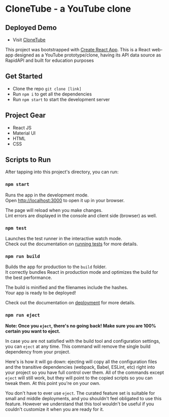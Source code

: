 # CloneTube - a YouTube clone

## Deployed Demo

- Visit [CloneTube](https://clone-tube-the-youtube-clone.vercel.app/)

This project was bootstrapped with [Create React App](https://github.com/facebook/create-react-app).
This is a React web-app designed as a YouTube prototype/clone, having its API data source as RapidAPI and built for education purposes

## Get Started

- Clone the repo `git clone [link]`
- Run `npm i` to get all the dependencies
- Run `npm start` to start the development server

## Project Gear

- React JS
- Material UI
- HTML
- CSS

## Scripts to Run

After tapping into this project's directory, you can run:

### `npm start`

Runs the app in the development mode.\
Open [http://localhost:3000](http://localhost:3000) to open it up in your browser.

The page will reload when you make changes.\
Lint errors are displayed in the console and client side (browser) as well.

### `npm test`

Launches the test runner in the interactive watch mode.\
Check out the documentation on [running tests](https://facebook.github.io/create-react-app/docs/running-tests) for more details.

### `npm run build`

Builds the app for production to the `build` folder.\
It correctly bundles React in production mode and optimizes the build for the best performance.

The build is minified and the filenames include the hashes.\
Your app is ready to be deployed!

Check out the documentation on [deployment](https://facebook.github.io/create-react-app/docs/deployment) for more details.

### `npm run eject`

**Note: Once you `eject`, there's no going back! Make sure you are 100% certain you want to eject.**

In case you are not satisfied with the build tool and configuration settings, you can `eject` at any time. This command will remove the single build dependency from your project.

Here's is how it will go down: ejecting will copy all the configuration files and the transitive dependencies (webpack, Babel, ESLint, etc) right into your project so you have full control over them. All of the commands except `eject` will still work, but they will point to the copied scripts so you can tweak them. At this point you're on your own.

You don't have to ever use `eject`. The curated feature set is suitable for small and middle deployments, and you shouldn't feel obligated to use this feature. However we understand that this tool wouldn't be useful if you couldn't customize it when you are ready for it.
